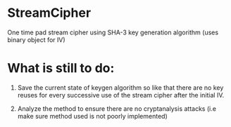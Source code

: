 # StreamCipher
One time pad stream cipher using SHA-3 key generation algorithm (uses binary object for IV)

# What is still to do:

1) Save the current state of keygen algorithm so like that there are no key reuses for every successive use of the stream cipher after the initial IV.

2) Analyze the method to ensure there are no cryptanalysis attacks (i.e make sure method used is not poorly implemented)

